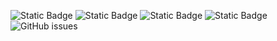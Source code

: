 ![Static Badge](https://img.shields.io/badge/blacklists-60-000000) ![Static Badge](https://img.shields.io/badge/blacklisted-3178791-cc0000) ![Static Badge](https://img.shields.io/badge/whitelisted-2244-00CC00) ![Static Badge](https://img.shields.io/badge/streaming_blacklist-28107-000000) ![GitHub issues](https://img.shields.io/github/issues/fabriziosalmi/blacklists)
